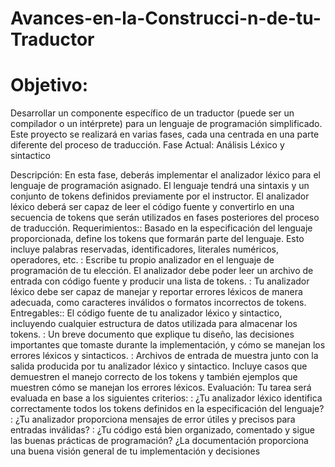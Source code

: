 # Avances-en-la-Construcci-n-de-tu-Traductor
# Objetivo:

Desarrollar un componente específico de un traductor (puede ser un compilador o un intérprete) para un lenguaje de programación simplificado. Este proyecto se realizará en varias fases, cada una centrada en una parte diferente del proceso de traducción.
Fase Actual: Análisis Léxico y sintactico 

Descripción:
En esta fase, deberás implementar el analizador léxico para el lenguaje de programación asignado. El lenguaje tendrá una sintaxis y un conjunto de tokens definidos previamente por el instructor. El analizador léxico deberá ser capaz de leer el código fuente y convertirlo en una secuencia de tokens que serán utilizados en fases posteriores del proceso de traducción.
Requerimientos:: Basado en la especificación del lenguaje proporcionada, define los tokens que formarán parte del lenguaje. Esto incluye palabras reservadas, identificadores, literales numéricos, operadores, etc.
: Escribe tu propio analizador en el lenguaje de programación de tu elección. El analizador debe poder leer un archivo de entrada con código fuente y producir una lista de tokens.
: Tu analizador léxico debe ser capaz de manejar y reportar errores léxicos de manera adecuada, como caracteres inválidos o formatos incorrectos de tokens.
Entregables:: El código fuente de tu analizador léxico y sintactico, incluyendo cualquier estructura de datos utilizada para almacenar los tokens.
: Un breve documento que explique tu diseño, las decisiones importantes que tomaste durante la implementación, y cómo se manejan los errores léxicos y sintacticos.
: Archivos de entrada de muestra junto con la salida producida por tu analizador léxico y sintactico. Incluye casos que demuestren el manejo correcto de los tokens y también ejemplos que muestren cómo se manejan los errores léxicos.
Evaluación:
Tu tarea será evaluada en base a los siguientes criterios:
: ¿Tu analizador léxico identifica correctamente todos los tokens definidos en la especificación del lenguaje?
: ¿Tu analizador proporciona mensajes de error útiles y precisos para entradas inválidas?
: ¿Tu código está bien organizado, comentado y sigue las buenas prácticas de programación? ¿La documentación proporciona una buena visión general de tu implementación y decisiones
